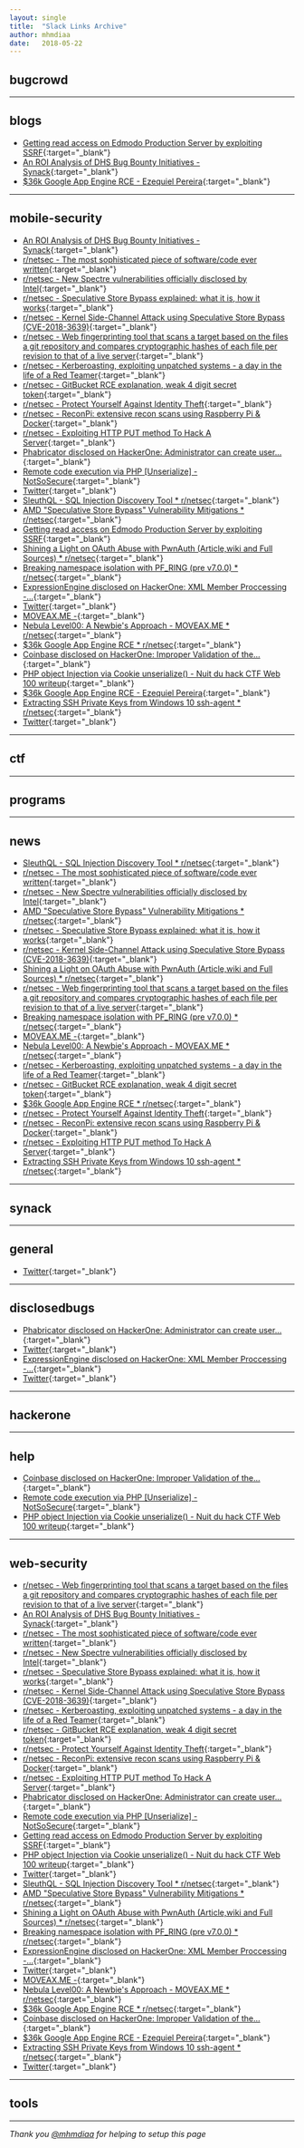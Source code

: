 ```yaml
---
layout: single
title:  "Slack Links Archive"
author: mhmdiaa
date:   2018-05-22
---
```

## bugcrowd

---
## blogs
* [Getting read access on Edmodo Production Server by exploiting SSRF](https://www.shawarkhan.com/2018/05/getting-read-access-on-edmodo.html?m=1){:target="_blank"}
* [An ROI Analysis of DHS Bug Bounty Initiatives - Synack](https://www.synack.com/2018/05/20/roi-analysis-dhs-bug-bounty-initiatives){:target="_blank"}
* [$36k Google App Engine RCE - Ezequiel Pereira](https://sites.google.com/site/testsitehacking/-36k-google-app-engine-rce){:target="_blank"}

---
## mobile-security
* [An ROI Analysis of DHS Bug Bounty Initiatives - Synack](https://www.synack.com/2018/05/20/roi-analysis-dhs-bug-bounty-initiatives){:target="_blank"}
* [r/netsec - The most sophisticated piece of software/code ever written](https://ift.tt/2J1Wq7j){:target="_blank"}
* [r/netsec - New Spectre vulnerabilities officially disclosed by Intel](https://ift.tt/2rZwaAC){:target="_blank"}
* [r/netsec - Speculative Store Bypass explained: what it is, how it works](https://ift.tt/2IASwmf){:target="_blank"}
* [r/netsec - Kernel Side-Channel Attack using Speculative Store Bypass (CVE-2018-3639)](https://ift.tt/2Ixq0lo){:target="_blank"}
* [r/netsec - Web fingerprinting tool that scans a target based on the files a git repository and compares cryptographic hashes of each file per revision to that of a live server](https://ift.tt/2wYKXAp){:target="_blank"}
* [r/netsec - Kerberoasting, exploiting unpatched systems - a day in the life of a Red Teamer](https://ift.tt/2KHliyl){:target="_blank"}
* [r/netsec - GitBucket RCE explanation, weak 4 digit secret token](https://ift.tt/2LfK8X0){:target="_blank"}
* [r/netsec - Protect Yourself Against Identity Theft](https://ift.tt/2GBDp68){:target="_blank"}
* [r/netsec - ReconPi: extensive recon scans using Raspberry Pi &amp; Docker](https://ift.tt/2wVom7G){:target="_blank"}
* [r/netsec - Exploiting HTTP PUT method To Hack A Server](https://ift.tt/2wYrwrp){:target="_blank"}
* [Phabricator disclosed on HackerOne: Administrator can create user...](https://t.co/AgWQPrPxsu){:target="_blank"}
* [Remote code execution via PHP [Unserialize] - NotSoSecure](https://www.notsosecure.com/remote-code-execution-via-php-unserialize){:target="_blank"}
* [Twitter](https://t.co/uAiWh3ntZk){:target="_blank"}
* [SleuthQL - SQL Injection Discovery Tool * r/netsec](https://ift.tt/2IYg8Re){:target="_blank"}
* [AMD &quot;Speculative Store Bypass&quot; Vulnerability Mitigations * r/netsec](https://ift.tt/2rXuhnM){:target="_blank"}
* [Getting read access on Edmodo Production Server by exploiting SSRF](https://www.shawarkhan.com/2018/05/getting-read-access-on-edmodo.html?m=1){:target="_blank"}
* [Shining a Light on OAuth Abuse with PwnAuth (Article,wiki and Full Sources) * r/netsec](https://ift.tt/2keDDHP){:target="_blank"}
* [Breaking namespace isolation with PF_RING (pre v7.0.0) * r/netsec](https://ift.tt/2ICrLOg){:target="_blank"}
* [ExpressionEngine disclosed on HackerOne: XML Member Proccessing -...](https://t.co/HeXGuoOEud){:target="_blank"}
* [Twitter](https://t.co/xYXkiYzRs1){:target="_blank"}
* [MOVEAX.ME -](http://moveax.me){:target="_blank"}
* [Nebula Level00: A Newbie&#x27;s Approach - MOVEAX.ME * r/netsec](https://ift.tt/2GCKbsd){:target="_blank"}
* [$36k Google App Engine RCE * r/netsec](https://ift.tt/2rYOYPv){:target="_blank"}
* [Coinbase disclosed on HackerOne: Improper Validation of the...](https://hackerone.com/reports/5199){:target="_blank"}
* [PHP object Injection via Cookie unserialize() - Nuit du hack CTF Web 100 writeup](https://blog.0daylabs.com/2016/04/03/unserialize-php-object-injection){:target="_blank"}
* [$36k Google App Engine RCE - Ezequiel Pereira](https://sites.google.com/site/testsitehacking/-36k-google-app-engine-rce){:target="_blank"}
* [Extracting SSH Private Keys from Windows 10 ssh-agent * r/netsec](https://ift.tt/2IBqh6T){:target="_blank"}
* [Twitter](https://twitter.com/nullcookies/status/998271689074110464?s=19){:target="_blank"}

---
## ctf

---
## programs

---
## news
* [SleuthQL - SQL Injection Discovery Tool * r/netsec](https://ift.tt/2IYg8Re){:target="_blank"}
* [r/netsec - The most sophisticated piece of software/code ever written](https://ift.tt/2J1Wq7j){:target="_blank"}
* [r/netsec - New Spectre vulnerabilities officially disclosed by Intel](https://ift.tt/2rZwaAC){:target="_blank"}
* [AMD &quot;Speculative Store Bypass&quot; Vulnerability Mitigations * r/netsec](https://ift.tt/2rXuhnM){:target="_blank"}
* [r/netsec - Speculative Store Bypass explained: what it is, how it works](https://ift.tt/2IASwmf){:target="_blank"}
* [r/netsec - Kernel Side-Channel Attack using Speculative Store Bypass (CVE-2018-3639)](https://ift.tt/2Ixq0lo){:target="_blank"}
* [Shining a Light on OAuth Abuse with PwnAuth (Article,wiki and Full Sources) * r/netsec](https://ift.tt/2keDDHP){:target="_blank"}
* [r/netsec - Web fingerprinting tool that scans a target based on the files a git repository and compares cryptographic hashes of each file per revision to that of a live server](https://ift.tt/2wYKXAp){:target="_blank"}
* [Breaking namespace isolation with PF_RING (pre v7.0.0) * r/netsec](https://ift.tt/2ICrLOg){:target="_blank"}
* [MOVEAX.ME -](http://moveax.me){:target="_blank"}
* [Nebula Level00: A Newbie&#x27;s Approach - MOVEAX.ME * r/netsec](https://ift.tt/2GCKbsd){:target="_blank"}
* [r/netsec - Kerberoasting, exploiting unpatched systems - a day in the life of a Red Teamer](https://ift.tt/2KHliyl){:target="_blank"}
* [r/netsec - GitBucket RCE explanation, weak 4 digit secret token](https://ift.tt/2LfK8X0){:target="_blank"}
* [$36k Google App Engine RCE * r/netsec](https://ift.tt/2rYOYPv){:target="_blank"}
* [r/netsec - Protect Yourself Against Identity Theft](https://ift.tt/2GBDp68){:target="_blank"}
* [r/netsec - ReconPi: extensive recon scans using Raspberry Pi &amp; Docker](https://ift.tt/2wVom7G){:target="_blank"}
* [r/netsec - Exploiting HTTP PUT method To Hack A Server](https://ift.tt/2wYrwrp){:target="_blank"}
* [Extracting SSH Private Keys from Windows 10 ssh-agent * r/netsec](https://ift.tt/2IBqh6T){:target="_blank"}

---
## synack

---
## general
* [Twitter](https://twitter.com/nullcookies/status/998271689074110464?s=19){:target="_blank"}

---
## disclosedbugs
* [Phabricator disclosed on HackerOne: Administrator can create user...](https://t.co/AgWQPrPxsu){:target="_blank"}
* [Twitter](https://t.co/uAiWh3ntZk){:target="_blank"}
* [ExpressionEngine disclosed on HackerOne: XML Member Proccessing -...](https://t.co/HeXGuoOEud){:target="_blank"}
* [Twitter](https://t.co/xYXkiYzRs1){:target="_blank"}

---
## hackerone

---
## help
* [Coinbase disclosed on HackerOne: Improper Validation of the...](https://hackerone.com/reports/5199){:target="_blank"}
* [Remote code execution via PHP [Unserialize] - NotSoSecure](https://www.notsosecure.com/remote-code-execution-via-php-unserialize){:target="_blank"}
* [PHP object Injection via Cookie unserialize() - Nuit du hack CTF Web 100 writeup](https://blog.0daylabs.com/2016/04/03/unserialize-php-object-injection){:target="_blank"}

---
## web-security
* [r/netsec - Web fingerprinting tool that scans a target based on the files a git repository and compares cryptographic hashes of each file per revision to that of a live server](https://ift.tt/2wYKXAp){:target="_blank"}
* [An ROI Analysis of DHS Bug Bounty Initiatives - Synack](https://www.synack.com/2018/05/20/roi-analysis-dhs-bug-bounty-initiatives){:target="_blank"}
* [r/netsec - The most sophisticated piece of software/code ever written](https://ift.tt/2J1Wq7j){:target="_blank"}
* [r/netsec - New Spectre vulnerabilities officially disclosed by Intel](https://ift.tt/2rZwaAC){:target="_blank"}
* [r/netsec - Speculative Store Bypass explained: what it is, how it works](https://ift.tt/2IASwmf){:target="_blank"}
* [r/netsec - Kernel Side-Channel Attack using Speculative Store Bypass (CVE-2018-3639)](https://ift.tt/2Ixq0lo){:target="_blank"}
* [r/netsec - Kerberoasting, exploiting unpatched systems - a day in the life of a Red Teamer](https://ift.tt/2KHliyl){:target="_blank"}
* [r/netsec - GitBucket RCE explanation, weak 4 digit secret token](https://ift.tt/2LfK8X0){:target="_blank"}
* [r/netsec - Protect Yourself Against Identity Theft](https://ift.tt/2GBDp68){:target="_blank"}
* [r/netsec - ReconPi: extensive recon scans using Raspberry Pi &amp; Docker](https://ift.tt/2wVom7G){:target="_blank"}
* [r/netsec - Exploiting HTTP PUT method To Hack A Server](https://ift.tt/2wYrwrp){:target="_blank"}
* [Phabricator disclosed on HackerOne: Administrator can create user...](https://t.co/AgWQPrPxsu){:target="_blank"}
* [Remote code execution via PHP [Unserialize] - NotSoSecure](https://www.notsosecure.com/remote-code-execution-via-php-unserialize){:target="_blank"}
* [Getting read access on Edmodo Production Server by exploiting SSRF](https://www.shawarkhan.com/2018/05/getting-read-access-on-edmodo.html?m=1){:target="_blank"}
* [PHP object Injection via Cookie unserialize() - Nuit du hack CTF Web 100 writeup](https://blog.0daylabs.com/2016/04/03/unserialize-php-object-injection){:target="_blank"}
* [Twitter](https://t.co/uAiWh3ntZk){:target="_blank"}
* [SleuthQL - SQL Injection Discovery Tool * r/netsec](https://ift.tt/2IYg8Re){:target="_blank"}
* [AMD &quot;Speculative Store Bypass&quot; Vulnerability Mitigations * r/netsec](https://ift.tt/2rXuhnM){:target="_blank"}
* [Shining a Light on OAuth Abuse with PwnAuth (Article,wiki and Full Sources) * r/netsec](https://ift.tt/2keDDHP){:target="_blank"}
* [Breaking namespace isolation with PF_RING (pre v7.0.0) * r/netsec](https://ift.tt/2ICrLOg){:target="_blank"}
* [ExpressionEngine disclosed on HackerOne: XML Member Proccessing -...](https://t.co/HeXGuoOEud){:target="_blank"}
* [Twitter](https://t.co/xYXkiYzRs1){:target="_blank"}
* [MOVEAX.ME -](http://moveax.me){:target="_blank"}
* [Nebula Level00: A Newbie&#x27;s Approach - MOVEAX.ME * r/netsec](https://ift.tt/2GCKbsd){:target="_blank"}
* [$36k Google App Engine RCE * r/netsec](https://ift.tt/2rYOYPv){:target="_blank"}
* [Coinbase disclosed on HackerOne: Improper Validation of the...](https://hackerone.com/reports/5199){:target="_blank"}
* [$36k Google App Engine RCE - Ezequiel Pereira](https://sites.google.com/site/testsitehacking/-36k-google-app-engine-rce){:target="_blank"}
* [Extracting SSH Private Keys from Windows 10 ssh-agent * r/netsec](https://ift.tt/2IBqh6T){:target="_blank"}
* [Twitter](https://twitter.com/nullcookies/status/998271689074110464?s=19){:target="_blank"}

---
## tools

---
*Thank you [@mhmdiaa](https://twitter.com/@mhmdiaa) for helping to setup this page*